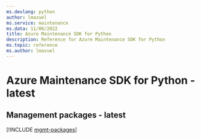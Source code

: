 ```yaml
---
ms.devlang: python
author: lmazuel
ms.service: maintenance
ms.data: 11/08/2022
title: Azure Maintenance SDK for Python
description: Reference for Azure Maintenance SDK for Python
ms.topic: reference
ms.author: lmazuel
---
```

# Azure Maintenance SDK for Python - latest

## Management packages - latest
[!INCLUDE [mgmt-packages](maintenance-mgmt-index.md)]